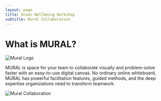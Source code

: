 ```yaml
---
layout: page
title: Ocean Wellbeing Workshop
subtitle: Mural Collaboration
---
```


# What is MURAL?

![Mural Logo](https://assets.website-files.com/5ddd9c3f2186308353fe682d/5e9f22bd8229a86cea7b2b0c_mural-animated.gif)

MURAL is space for your team to collaborate visually and problem-solve faster with an easy-to-use digital canvas. No ordinary online whiteboard, MURAL has powerful facilitation features, guided methods, and the deep expertise organizations need to transform teamwork.

![Mural Collaboration](https://assets-global.website-files.com/5ddd9c3f2186308353fe682d/611e9f57f3220316519cd693_home-opengraph-new.gif)
